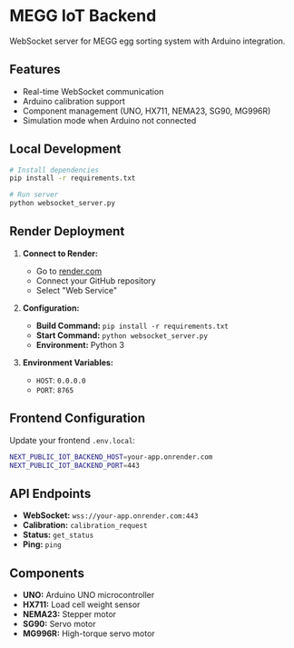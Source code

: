 # MEGG IoT Backend

WebSocket server for MEGG egg sorting system with Arduino integration.

## Features

- Real-time WebSocket communication
- Arduino calibration support
- Component management (UNO, HX711, NEMA23, SG90, MG996R)
- Simulation mode when Arduino not connected

## Local Development

```bash
# Install dependencies
pip install -r requirements.txt

# Run server
python websocket_server.py
```

## Render Deployment

1. **Connect to Render:**
   - Go to [render.com](https://render.com)
   - Connect your GitHub repository
   - Select "Web Service"

2. **Configuration:**
   - **Build Command:** `pip install -r requirements.txt`
   - **Start Command:** `python websocket_server.py`
   - **Environment:** Python 3

3. **Environment Variables:**
   - `HOST`: `0.0.0.0`
   - `PORT`: `8765`

## Frontend Configuration

Update your frontend `.env.local`:

```bash
NEXT_PUBLIC_IOT_BACKEND_HOST=your-app.onrender.com
NEXT_PUBLIC_IOT_BACKEND_PORT=443
```

## API Endpoints

- **WebSocket:** `wss://your-app.onrender.com:443`
- **Calibration:** `calibration_request`
- **Status:** `get_status`
- **Ping:** `ping`

## Components

- **UNO:** Arduino UNO microcontroller
- **HX711:** Load cell weight sensor
- **NEMA23:** Stepper motor
- **SG90:** Servo motor
- **MG996R:** High-torque servo motor